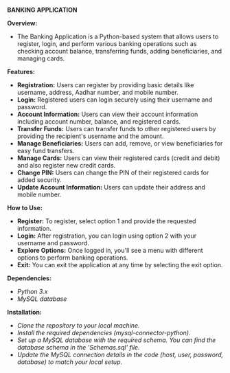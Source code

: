 **BANKING APPLICATION**

**Overview:**
- The Banking Application is a Python-based system that allows users to register, login, and perform various banking operations such as checking account balance, transferring funds, adding beneficiaries, and managing cards.

**Features:**
- **Registration:** Users can register by providing basic details like username, address, Aadhar number, and mobile number.
- **Login:** Registered users can login securely using their username and password.
- **Account Information:** Users can view their account information including account number, balance, and registered cards.
- **Transfer Funds:** Users can transfer funds to other registered users by providing the recipient's username and the amount.
- **Manage Beneficiaries:** Users can add, remove, or view beneficiaries for easy fund transfers.
- **Manage Cards:** Users can view their registered cards (credit and debit) and also register new credit cards.
- **Change PIN:** Users can change the PIN of their registered cards for added security.
- **Update Account Information:** Users can update their address and mobile number.

**How to Use:**
- **Register:** To register, select option 1 and provide the requested information.
- **Login:** After registration, you can login using option 2 with your username and password.
- **Explore Options:** Once logged in, you'll see a menu with different options to perform banking operations.
- **Exit:** You can exit the application at any time by selecting the exit option.

**Dependencies:**
- *Python 3.x*
- *MySQL database*

**Installation:**
- *Clone the repository to your local machine.*
- *Install the required dependencies (mysql-connector-python).*
- *Set up a MySQL database with the required schema. You can find the database schema in the 'Schemas.sql' file.*
- *Update the MySQL connection details in the code (host, user, password, database) to match your local setup.*

